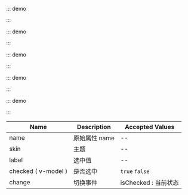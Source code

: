 ::: demo

<template>
  <lay-form>
    <lay-checkbox name="like" skin="primary"  v-model:checked="checked1" label="1" ></lay-checkbox>
 </lay-form>
</template>

<script>
import { ref } from 'vue'

export default {
  setup() {

    const checked1 = ref(false)

    return {
      checked1
    }
  }
}
</script>

:::

::: demo

<template>
  <lay-form>
    <lay-checkbox name="like" label="1" v-model:checked="checked2" >普通</lay-checkbox>
 </lay-form>
</template>

<script>
import { ref } from 'vue'

export default {
  setup() {

    const checked2 = ref(false)

    return {
      checked2
    }
  }
}
</script>

:::

::: demo

<template>
  <lay-form>
    <lay-checkbox name="like" skin="primary" v-model:checked="checked3" label="1">写作</lay-checkbox>
    <lay-checkbox name="like" skin="primary" v-model:checked="checked4" label="2">画画</lay-checkbox>
    <lay-checkbox name="like" skin="primary" v-model:checked="checked5" label="3">运动</lay-checkbox>
  </lay-form>
</template>

<script>
import { ref } from 'vue'

export default {
  setup() {

    const checked3 = ref(true);
    const checked4 = ref(true);
    const checked5 = ref(true);

    return {
        checked3, checked4, checked5
    }
  }
}
</script>

:::

::: demo

<template>
  <lay-form>
    <lay-checkbox name="like" skin="primary" label="1" :disabled="disabled" v-model:checked="checked6">禁用</lay-checkbox>
 </lay-form>
</template>

<script>
import { ref } from 'vue'

export default {
  setup() {

    const disabled = ref(true)

    const checked6 = ref(false);

    return {
      disabled,checked6
    }
  }
}
</script>

:::

::: demo

<template>
  <lay-form>
    <lay-checkbox name="like" skin="primary" label="1" @change="change" v-model:checked="checked7">回调</lay-checkbox>
 </lay-form>
</template>

<script>
import { ref } from 'vue'

export default {
  setup() {

    const checked7 = ref(true);

    const change = function(isChecked) {
        console.log("是否选中:" + isChecked)
    }

    return {
        change,
        checked7
    }
  }
}
</script>

:::

| Name                | Description   | Accepted Values      |
| ------------------- | ------------- | -------------------- |
| name                | 原始属性 name | --                   |
| skin                | 主题          | --                   |
| label               | 选中值        | --                   |
| checked ( v-model ) | 是否选中      | `true` `false`       |
| change              | 切换事件      | isChecked : 当前状态 |
